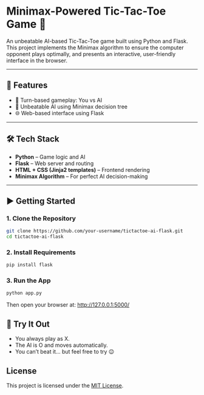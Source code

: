 # Minimax-Powered Tic-Tac-Toe Game 🎯

An unbeatable AI-based Tic-Tac-Toe game built using Python and Flask. This project implements the Minimax algorithm to ensure the computer opponent plays optimally, and presents an interactive, user-friendly interface in the browser.

---

## 🚀 Features

- 🔁 Turn-based gameplay: You vs AI
- 🧠 Unbeatable AI using Minimax decision tree
- 🌐 Web-based interface using Flask

---

## 🛠️ Tech Stack

- **Python** – Game logic and AI
- **Flask** – Web server and routing
- **HTML + CSS (Jinja2 templates)** – Frontend rendering
- **Minimax Algorithm** – For perfect AI decision-making

---

## ▶️ Getting Started

### 1. Clone the Repository

```bash
git clone https://github.com/your-username/tictactoe-ai-flask.git
cd tictactoe-ai-flask
```

### 2. Install Requirements

```bash
pip install flask
```

### 3. Run the App

```bash
python app.py
```

Then open your browser at: http://127.0.0.1:5000/

## 🤖 Try It Out

- You always play as X.
- The AI is O and moves automatically.
- You can’t beat it... but feel free to try 😉

## License

This project is licensed under the [MIT License](LICENSE).
